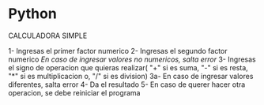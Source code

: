 # Python

CALCULADORA SIMPLE

1- Ingresas el primer factor numerico
2- Ingresas el segundo factor numerico
*En caso de ingresar valores no numericos, salta error*
3- Ingresas el signo de operacion que quieras realizar( "+" si es suma, "-" si es resta, "*" si es multiplicacion o, "/" si es division)
3a- En caso de ingresar valores diferentes, salta error
4- Da el resultado
5- En caso de querer hacer otra operacion, se debe reiniciar el programa
